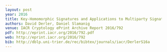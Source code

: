 ```yaml
---
layout: post
year: 2016
title: Key-Homomorphic Signatures and Applications to Multiparty Signatures and Non-Interactive Zero-Knowledge
authors: David Derler, Daniel Slamanig
venue: IACR Cryptology ePrint Archive Report 2016/792 
pdf: http://eprint.iacr.org/2016/792.pdf
web: http://eprint.iacr.org/2016/792
bib: http://dblp.uni-trier.de/rec/bibtex/journals/iacr/DerlerS16a
---
```


